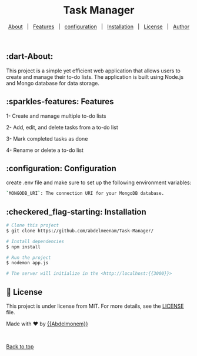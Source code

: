 <h1 align="center"> Task Manager  </h1>

<p align="center">
  <a href="#dart-About">About</a> &#xa0; | &#xa0; 
  <a href="#sparkles-features">Features</a> &#xa0; | &#xa0;
  <a href="#configuration">configuration</a> &#xa0; | &#xa0;
  <a href="#checkered_flag-starting">Installation</a> &#xa0; | &#xa0;
  <a href="#memo-license">License</a> &#xa0; | &#xa0;
  <a href="https://github.com/abdelmeenam" target="_blank">Author</a>
</p>
<br>

## :dart-About:

This project is a simple yet efficient web application that allows users to create and manage their to-do lists. The application is built using Node.js and Mongo database for data storage.

## :sparkles-features: Features

1- Create and manage multiple to-do lists

2- Add, edit, and delete tasks from a to-do list

3- Mark completed tasks as done

4- Rename or delete a to-do list

## :configuration: Configuration

create .env file and make sure to set up the following environment variables:

```bash
`MONGODB_URI`: The connection URI for your MongoDB database.
```

## :checkered_flag-starting: Installation

```bash
# Clone this project
$ git clone https://github.com/abdelmeenam/Task-Manager/

# Install dependencies
$ npm install

# Run the project
$ nodemon app.js

# The server will initialize in the <http://localhost:{{3000}}>
```

## :memo: License

This project is under license from MIT. For more details, see the [LICENSE](LICENSE.md) file.

Made with :heart: by <a href="https://github.com/{{YOUR_GITHUB_USERNAME}}" target="_blank">{{Abdelmonem}}</a>

&#xa0;

<a href="#top">Back to top</a>
